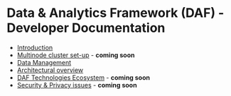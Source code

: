 # Data & Analytics Framework (DAF) - Developer Documentation



- [Introduction](introduction)
- [Multinode cluster set-up](clusterSetup) - **coming soon**
- [Data Management](datamgmt)
- [Architectural overview](architecture)
- [DAF Technologies Ecosystem](ecosystem) - **coming soon**
- [Security & Privacy issues](security) - **coming soon**
  
  
  
  